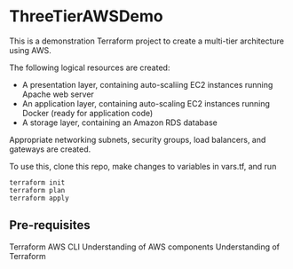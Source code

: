 # ThreeTierAWSDemo

This is a demonstration Terraform project to create a multi-tier architecture using AWS.

The following logical resources are created:
- A presentation layer, containing auto-scaliing EC2 instances running Apache web server
- An application layer, containing auto-scaling EC2 instances running Docker (ready for application code)
- A storage layer, containing an Amazon RDS database

Appropriate networking subnets, security groups, load balancers, and gateways are created. 

To use this, clone this repo, make changes to variables in vars.tf, and run
```
terraform init
terraform plan
terraform apply
```

## Pre-requisites
Terraform
AWS CLI
Understanding of AWS components
Understanding of Terraform
